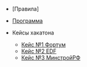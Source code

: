 - [Правила]

- [Программа](program.md)

- Кейсы хакатона

  - [Кейс №1 Фортум](case1.md)
  - [Кейс №2 EDF](case2.md)
  - [Кейс №3 МинстройРФ](case3.md)

